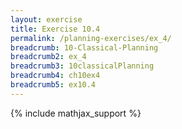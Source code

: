 ```yaml
---
layout: exercise
title: Exercise 10.4
permalink: /planning-exercises/ex_4/
breadcrumb: 10-Classical-Planning
breadcrumb2: ex_4
breadcrumb3: 10classicalPlanning
breadcrumb4: ch10ex4
breadcrumb5: ex10.4
---
```


{% include mathjax_support %}

